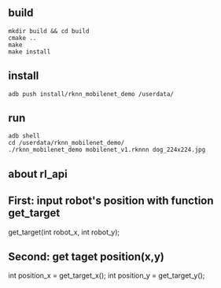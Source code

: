 ## build

```
mkdir build && cd build
cmake ..
make
make install
```

## install

```
adb push install/rknn_mobilenet_demo /userdata/
```

## run
```
adb shell
cd /userdata/rknn_mobilenet_demo/
./rknn_mobilenet_demo mobilenet_v1.rknnn dog_224x224.jpg
```

## about rl_api
## First: input robot's position with function get_target
get_target(int robot_x, int robot_y);

## Second: get taget position(x,y)
int position_x = get_target_x();
int position_y = get_target_y();

